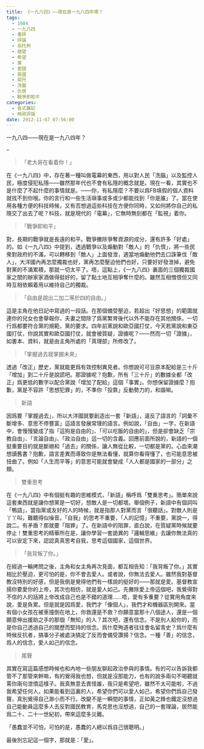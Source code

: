 ```yaml
---
title: 《一九八四》——現在是一九八四年嗎？
tags:
  - 1984
  - 一九八四
  - 書評
  - 評論
  - 烏托邦
  - 絕望
  - 希望
  - 黨
  - 愛國
  - 英國
  - 契丹
  - 洗腦
  - 仇恨
  - 戰爭即和平
categories:
  - 各式雜記
  - 時政評論
date: 2012-11-07 07:56:00
---
```


一九八四——現在是一九八四年？

&#8211;


>「老大哥在看着你！」

在《一九八四》中，存在著一種叫做電幕的東西，用以對人民「洗腦」以及監控人民，極度侵犯私隱——雖然那年代也不會有私隱的概念就是。現在一看，其實也不是什麼了不起什麼的事情就是。——你，有私隱麼？不要以爲FB填假的個人資料就找不到你哦。你的言行和一些生活瑣事或多或少都能找到「你是誰」了。當在使用各種方便的科技時候，又有否想過這些科技在方便你同時，又如何將你自己的私隱交了出去了呢？科技，就是現代的「電幕」，它無時無刻都在「監視」着你。

>「戰爭即和平」

對，長期的戰爭就是長遠的和平。戰爭撇除爭奪資源的成分，還有許多「好處」的。如《一九八四》中提到，透過戰爭以及煽動對「敵人」的「仇恨」，將一些民衆對政府的不滿，可以轉移到「敵人」上面發泄，適當地煽動他們去口誅筆伐「敵人」，大洋國內再怎麼獨裁也好，黨再怎麼壓迫他們也好，只要好好發泄掉，避免對黨的不滿累積，那就一切太平了。唔，這點上，《一九八四》裏面的三個獨裁國家之間的辦家家酒做得挺好的，留了點土地互相爭奪什麼的。雖然互相憎恨但又同時互相依賴着用以維持自己的獨裁。

>「自由是說出二加二等於四的自由。」

這是主角在他日記中寫過的一段話。在那個備受壓迫，若超出「好思想」的範圍就連你的兒女也會舉報你，夫妻之間除了爲黨繁育後代以外不能存在其他關係，一切行爲都要符合黨的規範，黨的要求。四年前黨說和歐亞國打仗，今天若黨說和東亞國打仗，你說其實和歐亞國打仗，就會被質疑，證據呢？——然而一切「證據」，如書本、資料，就是由主角所處的「真理部」所修改了。

>「掌握過去就掌握未來」

透過「改正」歷史，黨就能更爲有效控制異見者。你想說可可豆原本配給是三十斤「增加」到二十斤是說謊吧。那證據呢？抱歉，所有「三十斤」的數據全都「改正」爲更低的數字以配合黨說「增加了配給」這個「事實」。你想保留證據麼？抱歉，黨是不容許「思想犯罪」的，不準你「投靠」反動勢力的，和諧嘛。

>新語

因爲要「掌握過去」，所以大洋國就要創造出一套「新語」，違反了語言的「詞彙不斷增多、意思不停豐富」這語言發展常理的語言。例如說，「自由」一字，在新語中，會慢慢變成了指「這狗是自由的」、「可以吃飯的自由的」，但是卻會缺乏「宗教自由」、「言論自由」、「政治自由」這一切的含義。回應前面所說的，新語的一個挺重要目的就是斷絕和「過去」的關係，讓人無從比較，一切都是黨的。心血來潮想讀舊書？抱歉，語言差異而導致你是無法看懂，就算你看得懂了，也可能意思被扭曲了。例如「人生而平等」的意思可能就會變成「人人都是國家的一部分」之類。

>雙重思考

在《一九八四》中有個挺有趣的思維模式，「新語」稱呼爲「雙重思考」。簡單來說這套東西就是讓你想黨是一切好，想敵人是一切都壞。舉個例子，新語中有個詞叫「鴨語」，當指黨或友好的人的時候，就是指那人對黨而言「很聽話」。對敵人則是丫丫叫，難聽得似噪音。「自我」的思考不重要，「人的記憶」不重要，黨說一，得說二。有矛盾？那就要「阻罪」了。在新語中的阻罪，直白說，在質疑黨時候就要停止！雙重思考的精華所在是，讓你學習一套詭異的「邏輯思維」去讓你無法真的可以安定下來，認認真真思考自我，思考這個國家，這個世界。

>「我背叛了你。」

在經過一輪拷問之後，主角和女主角再次見面，都互相告知：「我背叛了你。」其實相比於壓迫，更可怕的是，你不會去愛人。或者說，你無法去愛人。雖然我對基督教沒特別的好感，但是我倒是覺得他們有一樣說的挺好的——那就是愛。基督教宣揚你要愛你的上帝，其次也相仿，就是愛人如己。先撇除愛上帝這個吧，我覺得對不信的人的話將上帝改成自己也是不錯的道理……唔，愛有多重要？從實用角度來說，愛是負累。但是就是因爲愛，我們才「像個人」，我們才和機器區別開來。當有個小女孩在被車撞倒在地上，你救還是不救？你願意當那十八個途人，還是一個願意伸出援助之手的那個「無知」的人？其次吧，還有信念。不是別人給你的，而是你自己透過自己的閱歷而堅持的信念。爲什麼殉道者往往會名留青史？爲什麼有時候反抗者，搞事分子被處決搞定了反而會備受讚揚？信念。一種「善」的信念，爲人的信念，愛人如己的信念。

>尾聲

其實在寫這篇感想時候也和內地一些朋友聊起政治參與的事情。有的可以告訴我都管不了那管來幹嘛，有的覺得我也想，但就是沒那能力，也有的說多兩句不喝聽就罵你兩句泄憤這樣子。我真無意去責怪誰，我只是希望吧，雖然不太可能啦，不過我希望任何人，如果能看到這裏的人，希望你們可以愛人如己，希望你們爲自己發聲，真別覺得自己渺小而不行。改變不是一瞬間的事情，正如黃之鋒也鐵定沒想過自己能動員這麼多人去反對國民教育，馬克思也沒想過，自己的一套理論，居然能爲二十、二十一世紀初，帶來這麼多災難。

「愚蠢並不可怕，可怕的是，愚蠢的人總以爲自己很聰明。」

最後別忘記這一個字，那就是：「愛」。
